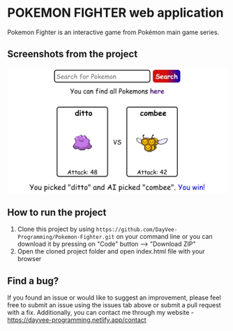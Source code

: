 # POKEMON FIGHTER web application

Pokemon Fighter is an interactive game from Pokémon main game series.

## Screenshots from the project

<img src="/screenshot1.jpg" />

## How to run the project 

1. Clone this project by using ```https://github.com/DayVee-Programming/Pokemon-Fighter.git``` on your command line or you can download it by pressing on "Code" button --> "Download ZIP"  
2. Open the cloned project folder and open index.html file with your browser 

## Find a bug?

If you found an issue or would like to suggest an improvement, please feel free to submit an issue using the issues tab above or submit a pull request with a fix. Additionally, you can contact me through my website - https://dayvee-programming.netlify.app/contact  
